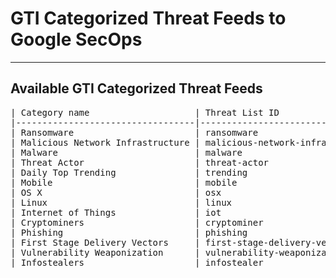 # GTI Categorized Threat Feeds to Google SecOps
---


## Available GTI Categorized Threat Feeds

<pre>
| Category name                    | Threat List ID                   | Entities supported (threat_list_id) | License                        | Description                                                                                                          |
|----------------------------------|----------------------------------|-------------------------------------|--------------------------------|----------------------------------------------------------------------------------------------------------------------|
| Ransomware                       | ransomware                       | files                               | All                            | IoCs categorized as Ransomware by our security engine partners or Google TI experts.                                 |
| Malicious Network Infrastructure | malicious-network-infrastructure | URLs, domains, IP addresses         | All                            | Network related IoCs which have been related with Malware Infrastructure by our Google TI experts.                   |
| Malware                          | malware                          | files, URLs, domains, IP addresses  | Enterprise and Enterprise Plus | IoCs that have been identified and classified as malware by our Google TI specialists.                               |
| Threat Actor                     | threat-actor                     | files, URLs, domains, IP addresses  | Enterprise and Enterprise Plus | IoCs that our Google TI experts have linked to specific Threat Actors.                                               |
| Daily Top Trending               | trending                         | files, URLs, domains, IP addresses  | Enterprise and Enterprise Plus | Top Trending IoCs based on daily lookups and relevance.                                                              |
| Mobile                           | mobile                           | files                               | Enterprise Plus                | IOS and Android files that have been identified as malware by our security engine partners.                          |
| OS X                             | osx                              | files                               | Enterprise Plus                | OS X files that have been identified as malware by our security engine partners.                                     |
| Linux                            | linux                            | files                               | Enterprise Plus                | Linux files that have been identified as malware by our security engine partners.                                    |
| Internet of Things               | iot                              | files                               | Enterprise Plus                | IoT files that have been identified as malware by our security engine partners.                                      |
| Cryptominers                     | cryptominer                      | files, URLs, domains, IP addresses  | Enterprise Plus                | IoCs which our security engine partners have classified as Miners.                                                   |
| Phishing                         | phishing                         | URLs, domains, IP addresses         | Enterprise Plus                | Network related IoCs which our security engine partners have classified as Phishing.                                 |
| First Stage Delivery Vectors     | first-stage-delivery-vectors     | files                               | Enterprise Plus                | Emails attachments and files served by URLs, that have been identified as malware by our security engine partners.   |
| Vulnerability Weaponization      | vulnerability-weaponization      | files, URLs, domains, IP addresses  | Enterprise Plus                | IoCs which have been related with Vulnerabilities exploitation by our security engine partners or Google TI experts. |
| Infostealers                     | infostealer                      | files                               | Enterprise Plus                | Files that have been categorized as Infostealers by our security engine partners or Google TI experts.               |
</pre>
